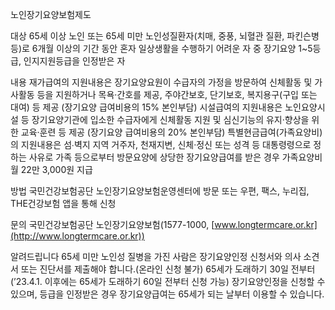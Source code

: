 노인장기요양보험제도

대상
 65세 이상 노인 또는 65세 미만 노인성질환자(치매, 중풍, 뇌혈관 질환, 파킨슨병 등)로 6개월 이상의 기간 동안 혼자 일상생활을 수행하기 어려운 자 중 장기요양 1~5등급, 인지지원등급을 인정받은 자

내용
 재가급여의 지원내용은 장기요양요원이 수급자의 가정을 방문하여 신체활동 및 가사활동 등을 지원하거나 목욕·간호를 제공, 주야간보호, 단기보호, 복지용구(구입 또는 대여) 등 제공 (장기요양 급여비용의 15% 본인부담)
 시설급여의 지원내용은 노인요양시설 등 장기요양기관에 입소한 수급자에게 신체활동 지원 및 심신기능의 유지·향상을 위한 교육·훈련 등 제공 (장기요양 급여비용의 20% 본인부담)
 특별현금급여(가족요양비)의 지원내용은 섬∙벽지 지역 거주자, 천재지변, 신체·정신 또는 성격 등 대통령령으로 정하는 사유로 가족 등으로부터 방문요양에 상당한 장기요양급여를 받은 경우 가족요양비 월 22만 3,000원 지급

방법
국민건강보험공단 노인장기요양보험운영센터에 방문 또는 우편, 팩스, 누리집, THE건강보험 앱을 통해 신청

문의
국민건강보험공단 노인장기요양보험(1577-1000, [www.longtermcare.or.kr](http://www.longtermcare.or.kr))

알려드립니다
 65세 미만 노인성 질병을 가진 사람은 장기요양인정 신청서와 의사 소견서 또는 진단서를 제출해야 합니다.(온라인 신청 불가)
 65세가 도래하기 30일 전부터(’23.4.1. 이후에는 65세가 도래하기 60일 전부터 신청 가능) 장기요양인정을 신청할 수 있으며, 등급을 인정받은 경우 장기요양급여는 65세가 되는 날부터 이용할 수 있습니다.
